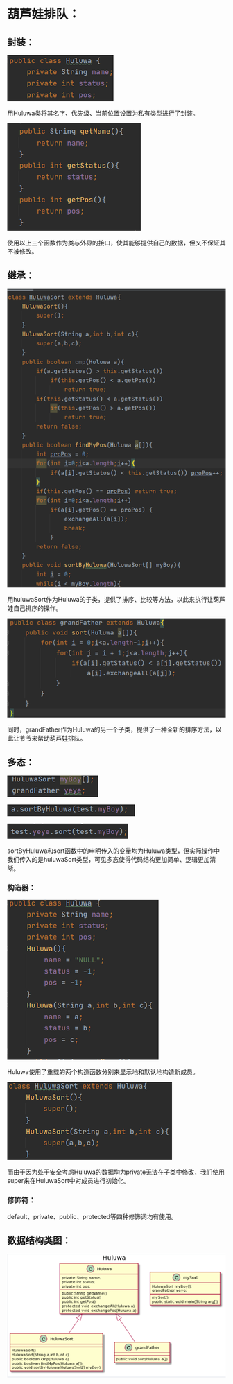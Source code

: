 # 葫芦娃排队：

## 封装：

![2](.\picture\2.png)

用Huluwa类将其名字、优先级、当前位置设置为私有类型进行了封装。

![3](.\picture\3.png)

使用以上三个函数作为类与外界的接口，使其能够提供自己的数据，但又不保证其不被修改。

## 继承：

![4](.\picture\4.png)

用huluwaSort作为Huluwa的子类，提供了排序、比较等方法，以此来执行让葫芦娃自己排序的操作。

![5](.\picture\5.png)

同时，grandFather作为Huluwa的另一个子类，提供了一种全新的排序方法，以此让爷爷来帮助葫芦娃排队。

## 多态：

![6](picture\6.png)

![7](picture\7.png)

![8](picture\8.png)

sortByHuluwa和sort函数中的申明传入的变量均为Huluwa类型，但实际操作中我们传入的是huluwaSort类型，可见多态使得代码结构更加简单、逻辑更加清晰。

### 构造器：

![9](picture\9.png)

Huluwa使用了重载的两个构造函数分别来显示地和默认地构造新成员。

![10](picture\10.png)

而由于因为处于安全考虑Huluwa的数据均为private无法在子类中修改，我们使用super来在HuluwaSort中对成员进行初始化。

### 修饰符：

default、private、public、protected等四种修饰词均有使用。



## 数据结构类图：

![11](picture\11.png)